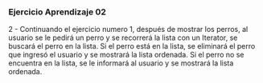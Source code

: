 ### Ejercicio Aprendizaje 02

2 - Continuando el ejercicio numero 1, después de mostrar los perros, al usuario se le pedirá
    un perro y se recorrerá la lista con un Iterator, se buscará el perro en la lista. 
    Si el perro está en la lista, se eliminará el perro que ingresó el usuario y se mostrará la lista ordenada. 
    Si el perro no se encuentra en la lista, se le informará al usuario y se mostrará la lista ordenada. 